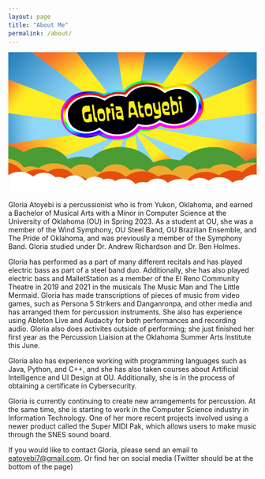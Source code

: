 ```yaml
---
layout: page
title: "About Me"
permalink: /about/
---
```


![Picture 1](/assets/aboutpic.png)

Gloria Atoyebi is a percussionist who is from Yukon, Oklahoma, and earned a Bachelor of Musical Arts with a Minor in Computer Science at the University of Oklahoma (OU) in Spring 2023. As a student at OU, she was a member of the Wind Symphony, OU Steel Band, OU Brazilian Ensemble, and The Pride of Oklahoma, and was previously a member of the Symphony Band. Gloria studied under Dr. Andrew Richardson and Dr. Ben Holmes.

Gloria has performed as a part of many different recitals and has played electric bass as part of a steel band duo. Additionally, she has also played electric bass and MalletStation as a member of the El Reno Community Theatre in 2019 and 2021 in the musicals The Music Man and The Little Mermaid. Gloria has made transcriptions of pieces of music from video games, such as Persona 5 Strikers and Danganronpa, and other media and has arranged them for percussion instruments. She also has experience using Ableton Live and Audacity for both performances and recording audio. Gloria also does activites outside of performing; she just finished her first year as the Percussion Liaision at the Oklahoma Summer Arts Institute this June.

Gloria also has experience working with programming languages such as Java, Python, and C++, and she has also taken courses about Artificial Intelligence and UI Design at OU. Additionally, she is in the process of obtaining a certificate in Cybersecurity.

Gloria is currently continuing to create new arrangements for percussion. At the same time, she is starting to work in the Computer Science industry in Information Technology. One of her more recent projects involved using a newer product called the Super MIDI Pak, which allows users to make music through the SNES sound board.

If you would like to contact Gloria, please send an email to eatoyebi7@gmail.com. Or find her on social media (Twitter should be at the bottom of the page)
